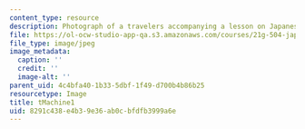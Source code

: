 ```yaml
---
content_type: resource
description: Photograph of a travelers accompanying a lesson on Japanese vocabulary.
file: https://ol-ocw-studio-app-qa.s3.amazonaws.com/courses/21g-504-japanese-iv-spring-2009/8291c438e4b39e36ab0cbfdfb3999a6e_tMachine1.jpg
file_type: image/jpeg
image_metadata:
  caption: ''
  credit: ''
  image-alt: ''
parent_uid: 4c4bfa40-1b33-5dbf-1f49-d700b4b86b25
resourcetype: Image
title: tMachine1
uid: 8291c438-e4b3-9e36-ab0c-bfdfb3999a6e
---
```

